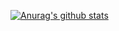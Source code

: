 [![Anurag's github stats](https://github-readme-stats.vercel.app/api?username=neroneroffy&show_icons=true&icon_color=cd812a&title_color=f68b0e&text_color=dedede)](https://github.com/anuraghazra/github-readme-stats)
